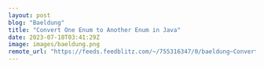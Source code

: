 ```yaml
---
layout: post
blog: "Baeldung"
title: "Convert One Enum to Another Enum in Java"
date: 2023-07-18T03:41:29Z
image: images/baeldung.png
remote_url: "https://feeds.feedblitz.com/~/755316347/0/baeldung~Convert-One-Enum-to-Another-Enum-in-Java"
---
```

